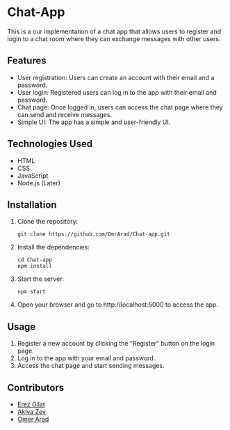 # Chat-App

This is a our implementation of a chat app that allows users to register and login to a chat room where they can exchange messages with other users.

## Features

- User registration: Users can create an account with their email and a password.
- User login: Registered users can log in to the app with their email and password.
- Chat page: Once logged in, users can access the chat page where they can send and receive messages.
- Simple UI: The app has a simple and user-friendly UI.

## Technologies Used

- HTML
- CSS
- JavaScript
- Node.js (Later)

## Installation

1. Clone the repository:
   ```
   git clone https://github.com/OmrArad/Chat-app.git
   ```
2. Install the dependencies:
   ```
   cd Chat-app
   npm install
   ```
3. Start the server:
   ```
   npm start
   ```
4. Open your browser and go to http://localhost:5000 to access the app.

## Usage

1. Register a new account by clicking the "Register" button on the login page.
2. Log in to the app with your email and password.
3. Access the chat page and start sending messages.

## Contributors

- [Erez Gilat](https://github.com/...)
- [Akiva Zev](https://github.com/...)
- [Omer Arad](https://github.com/OmrArad)
